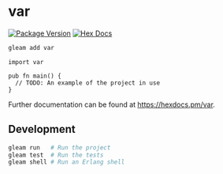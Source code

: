 # var

[![Package Version](https://img.shields.io/hexpm/v/var)](https://hex.pm/packages/var)
[![Hex Docs](https://img.shields.io/badge/hex-docs-ffaff3)](https://hexdocs.pm/var/)

```sh
gleam add var
```
```gleam
import var

pub fn main() {
  // TODO: An example of the project in use
}
```

Further documentation can be found at <https://hexdocs.pm/var>.

## Development

```sh
gleam run   # Run the project
gleam test  # Run the tests
gleam shell # Run an Erlang shell
```
